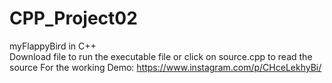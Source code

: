 # CPP_Project02<br>
myFlappyBird in C++<br>
Download file to run the executable file or click on source.cpp to read the source
For the working Demo: https://www.instagram.com/p/CHceLekhyBi/
